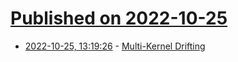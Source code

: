 # [Published on 2022-10-25](index.md)

* [2022-10-25, 13:19:26](https://lobste.rs/s/n19hkz/multi_kernel_drifting) - [Multi-Kernel Drifting](https://luqman.ca/blog/multi-kernel-drifting/)
